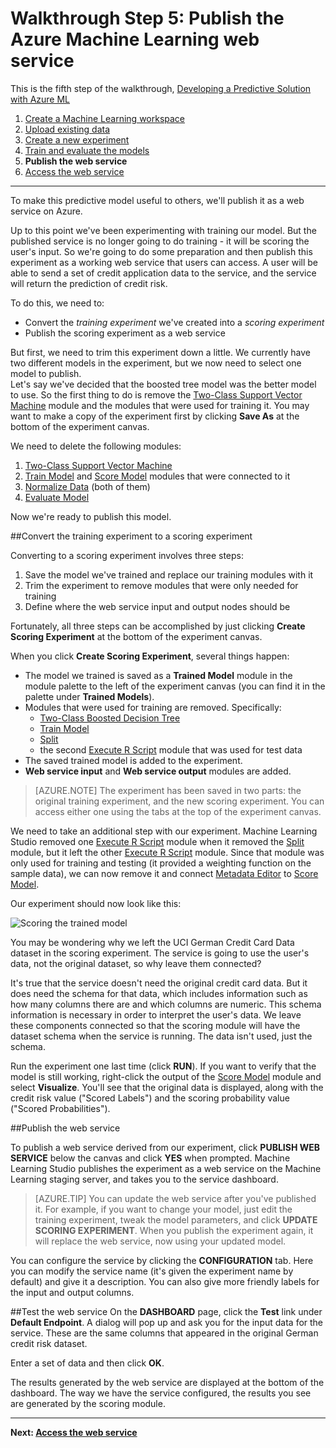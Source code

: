 <properties 
	pageTitle="Step 5: Publish the Machine Learning web service | Microsoft Azure" 
	description="Step 5 of the Develop a predictive solution walkthrough: Publish a scoring experiment in Machine Learning Studio as a web service." 
	services="machine-learning" 
	documentationCenter="" 
	authors="garyericson" 
	manager="paulettm" 
	editor="cgronlun"/>

<tags 
	ms.service="machine-learning" 
	ms.workload="data-services" 
	ms.tgt_pltfrm="na" 
	ms.devlang="na" 
	ms.topic="article" 
	ms.date="04/22/2015" 
	ms.author="garye"/>


# Walkthrough Step 5: Publish the Azure Machine Learning web service

This is the fifth step of the walkthrough, [Developing a Predictive Solution with Azure ML](machine-learning-walkthrough-develop-predictive-solution.md)


1.	[Create a Machine Learning workspace](machine-learning-walkthrough-1-create-ml-workspace.md)
2.	[Upload existing data](machine-learning-walkthrough-2-upload-data.md)
3.	[Create a new experiment](machine-learning-walkthrough-3-create-new-experiment.md)
4.	[Train and evaluate the models](machine-learning-walkthrough-4-train-and-evaluate-models.md)
5.	**Publish the web service**
6.	[Access the web service](machine-learning-walkthrough-6-access-web-service.md)

----------

To make this predictive model useful to others, we'll publish it as a web service on Azure. 

Up to this point we've been experimenting with training our model. But the published service is no longer going to do training - it will be scoring the user's input. So we're going to do some preparation and then publish this experiment as a working web service that users can access. A user will be able to send a set of credit application data to the service, and the service will return the prediction of credit risk.

To do this, we need to:  

- Convert the *training experiment* we've created into a *scoring experiment*
- Publish the scoring experiment as a web service

But first, we need to trim this experiment down a little. We currently have two different models in the experiment, but we now need to select one model to publish.  
Let's say we've decided that the boosted tree model was the better model to use. So the first thing to do is remove the [Two-Class Support Vector Machine][two-class-support-vector-machine] module and the modules that were used for training it. You may want to make a copy of the experiment first by clicking **Save As** at the bottom of the experiment canvas.

We need to delete the following modules:  

1.	[Two-Class Support Vector Machine][two-class-support-vector-machine]
2.	[Train Model][train-model] and [Score Model][score-model] modules that were connected to it
3.	[Normalize Data][normalize-data] (both of them)
4.	[Evaluate Model][evaluate-model]

Now we're ready to publish this model. 

##Convert the training experiment to a scoring experiment

Converting to a scoring experiment involves three steps:

1. Save the model we've trained and replace our training modules with it
2. Trim the experiment to remove modules that were only needed for training
3. Define where the web service input and output nodes should be

Fortunately, all three steps can be accomplished by just clicking **Create Scoring Experiment** at the bottom of the experiment canvas.

When you click **Create Scoring Experiment**, several things happen:

- The model we trained is saved as a **Trained Model** module in the module palette to the left of the experiment canvas (you can find it in the palette under **Trained Models**).
- Modules that were used for training are removed. Specifically:
  - [Two-Class Boosted Decision Tree][two-class-boosted-decision-tree]
  - [Train Model][train-model] 
  - [Split][split]
  - the second [Execute R Script][execute-r-script] module that was used for test data
- The saved trained model is added to the experiment.
- **Web service input** and **Web service output** modules are added.

> [AZURE.NOTE] The experiment has been saved in two parts: the original training experiment, and the new scoring experiment. You can access either one using the tabs at the top of the experiment canvas.

We need to take an additional step with our experiment. 
Machine Learning Studio removed one [Execute R Script][execute-r-script] module when it removed the [Split][split] module, but it left the other [Execute R Script][execute-r-script] module. 
Since that module was only used for training and testing (it provided a weighting function on the sample data), we can now remove it and connect [Metadata Editor][metadata-editor] to [Score Model][score-model].    

Our experiment should now look like this:  

![Scoring the trained model][4]  


You may be wondering why we left the UCI German Credit Card Data dataset in the scoring experiment. The service is going to use the user's data, not the original dataset, so why leave them connected?

It's true that the service doesn't need the original credit card data. But it does need the schema for that data, which includes information such as how many columns there are and which columns are numeric. This schema information is necessary in order to interpret the user's data. We leave these components connected so that the scoring module will have the dataset schema when the service is running. The data isn't used, just the schema.  

Run the experiment one last time (click **RUN**). If you want to verify that the model is still working, right-click the output of the [Score Model][score-model] module and select **Visualize**. You'll see that the original data is displayed, along with the credit risk value ("Scored Labels") and the scoring probability value ("Scored Probabilities").  

##Publish the web service

To publish a web service derived from our experiment, click **PUBLISH WEB SERVICE** below the canvas and click **YES** when prompted. Machine Learning Studio publishes the experiment as a web service on the Machine Learning staging server, and takes you to the service dashboard.   

> [AZURE.TIP] You can update the web service after you've published it. For example, if you want to change your model, just edit the training experiment, tweak the model parameters, and click **UPDATE SCORING EXPERIMENT**. When you publish the experiment again, it will replace the web service, now using your updated model.  

You can configure the service by clicking the **CONFIGURATION** tab. Here you can modify the service name (it's given the experiment name by default) and give it a description. You can also give more friendly labels for the input and output columns.  

##Test the web service
On the **DASHBOARD** page, click the **Test** link under **Default Endpoint**. A dialog will pop up and ask you for the input data for the service. These are the same columns that appeared in the original German credit risk dataset.  

Enter a set of data and then click **OK**.  

The results generated by the web service are displayed at the bottom of the dashboard. The way we have the service configured, the results you see are generated by the scoring module.   


----------

**Next: [Access the web service](machine-learning-walkthrough-6-access-web-service.md)**

[1]: ./media/machine-learning-walkthrough-5-publish-web-service/publish1.png
[2]: ./media/machine-learning-walkthrough-5-publish-web-service/publish2.png
[3]: ./media/machine-learning-walkthrough-5-publish-web-service/publish3.png
[4]: ./media/machine-learning-walkthrough-5-publish-web-service/publish4.png


<!-- Module References -->
[evaluate-model]: https://msdn.microsoft.com/library/azure/927d65ac-3b50-4694-9903-20f6c1672089/
[execute-r-script]: https://msdn.microsoft.com/library/azure/30806023-392b-42e0-94d6-6b775a6e0fd5/
[metadata-editor]: https://msdn.microsoft.com/library/azure/370b6676-c11c-486f-bf73-35349f842a66/
[normalize-data]: https://msdn.microsoft.com/library/azure/986df333-6748-4b85-923d-871df70d6aaf/
[score-model]: https://msdn.microsoft.com/library/azure/401b4f92-e724-4d5a-be81-d5b0ff9bdb33/
[split]: https://msdn.microsoft.com/library/azure/70530644-c97a-4ab6-85f7-88bf30a8be5f/
[train-model]: https://msdn.microsoft.com/library/azure/5cc7053e-aa30-450d-96c0-dae4be720977/
[two-class-boosted-decision-tree]: https://msdn.microsoft.com/library/azure/e3c522f8-53d9-4829-8ea4-5c6a6b75330c/
[two-class-support-vector-machine]: https://msdn.microsoft.com/library/azure/12d8479b-74b4-4e67-b8de-d32867380e20/
